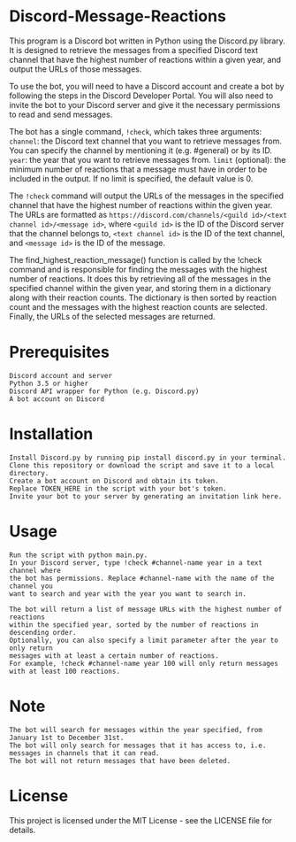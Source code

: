 # Discord-Message-Reactions
This program is a Discord bot written in Python using the Discord.py library. It is designed to retrieve the messages from a specified Discord text channel that have the highest number of reactions within a given year, and output the URLs of those messages.

To use the bot, you will need to have a Discord account and create a bot by following the steps in the Discord Developer Portal. You will also need to invite the bot to your Discord server and give it the necessary permissions to read and send messages.

The bot has a single command, `!check`, which takes three arguments:
`channel`: the Discord text channel that you want to retrieve messages from. You can specify the channel by mentioning it (e.g. #general) or by its ID.
`year`: the year that you want to retrieve messages from.
`limit` (optional): the minimum number of reactions that a message must have in order to be included in the output. If no limit is specified, the default value is 0.

The `!check` command will output the URLs of the messages in the specified channel that have the highest number of reactions within the given year. The URLs are formatted as `https://discord.com/channels/<guild id>/<text channel id>/<message id>`, where `<guild id>` is the ID of the Discord server that the channel belongs to, `<text channel id>` is the ID of the text channel, and `<message id>` is the ID of the message.

The find_highest_reaction_message() function is called by the !check command and is responsible for finding the messages with the highest number of reactions. It does this by retrieving all of the messages in the specified channel within the given year, and storing them in a dictionary along with their reaction counts. The dictionary is then sorted by reaction count and the messages with the highest reaction counts are selected. Finally, the URLs of the selected messages are returned.

# Prerequisites

    Discord account and server
    Python 3.5 or higher
    Discord API wrapper for Python (e.g. Discord.py)
    A bot account on Discord

# Installation

    Install Discord.py by running pip install discord.py in your terminal.
    Clone this repository or download the script and save it to a local directory.
    Create a bot account on Discord and obtain its token.
    Replace TOKEN_HERE in the script with your bot's token.
    Invite your bot to your server by generating an invitation link here.

# Usage

    Run the script with python main.py.
    In your Discord server, type !check #channel-name year in a text channel where 
    the bot has permissions. Replace #channel-name with the name of the channel you 
    want to search and year with the year you want to search in.
    
    The bot will return a list of message URLs with the highest number of reactions 
    within the specified year, sorted by the number of reactions in descending order.
    Optionally, you can also specify a limit parameter after the year to only return 
    messages with at least a certain number of reactions. 
    For example, !check #channel-name year 100 will only return messages with at least 100 reactions.

# Note

    The bot will search for messages within the year specified, from January 1st to December 31st.
    The bot will only search for messages that it has access to, i.e. messages in channels that it can read.
    The bot will not return messages that have been deleted.
    
# License

This project is licensed under the MIT License - see the LICENSE file for details.
